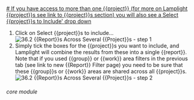 # 

[# If you have access to more than one {{project}} (for more on Lamplight {{project}}s see ](https://new.lamplight.online/en/report/attend)[link to {{project}}s section](https://new.lamplight.online/en/report/attend)[) you will also see a Select {{project}}s to Include&#039; drop down](https://new.lamplight.online/en/report/attend)
1. Click on Select {{project}}s to include…
![36.2 {{Report}}s Across Several {{Project}}s - step 1](36.2_Reports_Across_Several_Projects_im_1.png)
2. Simply tick the boxes for the {{project}}s you want to include, and Lamplight will combine the results from these into a single {{report}}.
Note that if you used {{group}} or {{work}} area filters in the previous tab (see link to new {{Report}} Filter page) you need to be sure that these {{group}}s or {{work}} areas are shared across all {{project}}s.
![36.2 {{Report}}s Across Several {{Project}}s - step 2](36.2_Reports_Across_Several_Projects_im_2.png)


###### core module